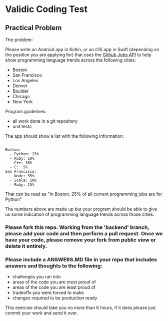 # Validic Coding Test
## Practical Problem

The problem:

Please write an Android app in Kotlin, or an iOS app in Swift (depending on the position you are applying for) that uses the [Github Jobs API](https://jobs.github.com/api) to help show programming language trends across the following cities:

- Boston
- San Francisco
- Los Angeles
- Denver
- Boulder
- Chicago
- New York

Program guidelines:
- all work done in a git repository
- unit tests

The app should show a list with the following information:

```

Boston:
  - Python: 25%
  - Ruby: 10%
  - C++: 10%
  - C:  5%
San Francisco:
  - Node: 35%
  - Scala: 10%
  - Ruby: 15%

```

That can be read as "In Boston, 25% of all current programming jobs are for Python"

The numbers above are made up but your program should be able to give us some indication of programming language trends across those cities.


### Please fork this repo.  Working from the 'backend' branch, please add your code and then perform a pull request.  Once we have your code, please remove your fork from public view or delete it entirely.
### Please include a ANSWERS.MD file in your repo that includes answers and thoughts to the following:
- challenges you ran into
- areas of the code you are most proud of
- areas of the code you are least proud of
- tradeoffs you were forced to make
- changes required to be production ready

This exercise should take you no more than 6 hours, if it does please just commit your work and send it over.

